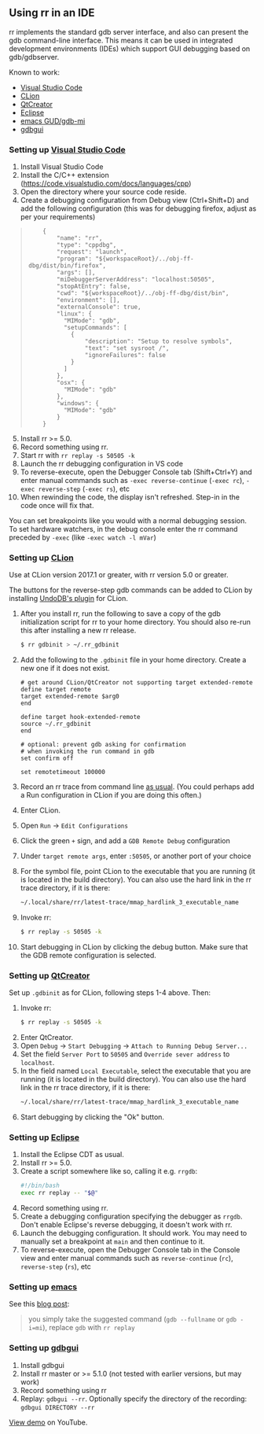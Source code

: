 ## Using rr in an IDE

rr implements the standard gdb server interface, and also can present the gdb command-line interface. This means it can be used in integrated development environments (IDEs) which support GUI debugging based on gdb/gdbserver.

Known to work:
* [Visual Studio Code](#setting-up-visual-studio-code)
* [CLion](#setting-up-clion)
* [QtCreator](#setting-up-qtcreator)
* [Eclipse](#setting-up-eclipse)
* [emacs GUD/gdb-mi](#setting-up-emacs)
* [gdbgui](#setting-up-gdbgui)

### Setting up [Visual Studio Code](https://code.visualstudio.com/)

1. Install Visual Studio Code
2. Install the C/C++ extension (https://code.visualstudio.com/docs/languages/cpp)
3. Open the directory where your source code reside.
4. Create a debugging configuration from Debug view (Ctrl+Shift+D) and add the following configuration (this was for debugging firefox, adjust as per your requirements)
>         {
>             "name": "rr",
>             "type": "cppdbg",
>             "request": "launch",
>             "program": "${workspaceRoot}/../obj-ff-dbg/dist/bin/firefox",
>             "args": [],
>             "miDebuggerServerAddress": "localhost:50505",
>             "stopAtEntry": false,
>             "cwd": "${workspaceRoot}/../obj-ff-dbg/dist/bin",
>             "environment": [],
>             "externalConsole": true,
>             "linux": {
>               "MIMode": "gdb",
>               "setupCommands": [
>                 {
>                     "description": "Setup to resolve symbols",
>                     "text": "set sysroot /",
>                     "ignoreFailures": false
>                 }
>               ]
>             },
>             "osx": {
>               "MIMode": "gdb"
>             },
>             "windows": {
>               "MIMode": "gdb"
>             }
>         }
5. Install rr >= 5.0.
6. Record something using rr.
7. Start rr with ```rr replay -s 50505 -k```
8. Launch the rr debugging configuration in VS code
9. To reverse-execute, open the Debugger Console tab (Shift+Ctrl+Y) and enter manual commands such as `-exec reverse-continue` (`-exec rc`), `-exec reverse-step` (`-exec rs`), etc
10. When rewinding the code, the display isn't refreshed. Step-in in the code once will fix that.

You can set breakpoints like you would with a normal debugging session. To set hardware watchers, in the debug console enter the rr command preceded by ```-exec``` (like ```-exec watch -l mVar```)

### Setting up [CLion](https://www.jetbrains.com/clion/)

Use at CLion version 2017.1 or greater, with rr version 5.0 or greater.

The buttons for the reverse-step gdb commands can be added to CLion by installing [UndoDB's plugin](https://plugins.jetbrains.com/clion/plugin/8620-undo-reversible-debugging-integration) for CLion.

1. After you install rr, run the following to save a copy of the gdb initialization script for rr to your home directory. You should also re-run this after installing a new rr release.

    ```bash
    $ rr gdbinit > ~/.rr_gdbinit
    ```
2. Add the following to the `.gdbinit` file in your home directory. Create a new one if it does not exist.

    ```gdb
    # get around CLion/QtCreator not supporting target extended-remote
    define target remote
    target extended-remote $arg0
    end

    define target hook-extended-remote
    source ~/.rr_gdbinit
    end

    # optional: prevent gdb asking for confirmation
    # when invoking the run command in gdb
    set confirm off

    set remotetimeout 100000

    ```
3. Record an rr trace from command line [as usual](Usage). (You could perhaps add a Run configuration in CLion if you are doing this often.)
4. Enter CLion.
5. Open `Run` -> `Edit Configurations`
6. Click the green `+` sign, and add a `GDB Remote Debug` configuration
7. Under `target remote args`, enter `:50505`, or another port of your choice
8. For the symbol file, point CLion to the executable that you are running (it is located in the build directory). You can also use the hard link in the rr trace directory, if it is there:
    ```bash
    ~/.local/share/rr/latest-trace/mmap_hardlink_3_executable_name
    ```
9. Invoke rr:
    ```bash
    $ rr replay -s 50505 -k
    ```
10. Start debugging in CLion by clicking the debug button. Make sure that the GDB remote configuration is selected.

### Setting up [QtCreator](http://doc.qt.io/qtcreator/)

Set up `.gdbinit` as for CLion, following steps 1-4 above. Then:

1. Invoke rr:
    ```bash
    $ rr replay -s 50505 -k
    ```
2. Enter QtCreator.
3. Open `Debug` -> `Start Debugging` -> `Attach to Running Debug Server...`
4. Set the field `Server Port` to `50505` and `Override sever address` to `localhost`.
5. In the field named `Local Executable`, select the executable that you are running (it is located in the build directory). You can also use the hard link in the rr trace directory, if it is there:
    ```bash
    ~/.local/share/rr/latest-trace/mmap_hardlink_3_executable_name
    ```
6. Start debugging by clicking the "Ok" button.

### Setting up [Eclipse](https://eclipse.org/)

1. Install the Eclipse CDT as usual.
2. Install rr >= 5.0.
3. Create a script somewhere like so, calling it e.g. `rrgdb`:
    ```bash
    #!/bin/bash
    exec rr replay -- "$@"
    ```
4. Record something using rr.
5. Create a debugging configuration specifying the debugger as `rrgdb`. Don't enable Eclipse's reverse debugging, it doesn't work with rr.
6. Launch the debugging configuration. It should work. You may need to manually set a breakpoint at `main` and then continue to it.
7. To reverse-execute, open the Debugger Console tab in the Console view and enter manual commands such as `reverse-continue` (`rc`), `reverse-step` (`rs`), etc

### Setting up [emacs](https://www.emacs.org)

See this [blog post](http://notes.secretsauce.net/notes/2017/02/24_interfacing-rr-to-gdb-in-gnu-emacs.html):
> you simply take the suggested command (`gdb --fullname` or `gdb -i=mi`), replace `gdb` with `rr replay`

### Setting up [gdbgui](https://gdbgui.com/)
1. Install gdbgui
2. Install rr master or >= 5.1.0 (not tested with earlier versions, but may work)
3. Record something using rr
4. Replay: `gdbgui --rr`. Optionally specify the directory of the recording: `gdbgui DIRECTORY --rr`

[View demo](https://www.youtube.com/watch?v=WijcPxOang0) on YouTube.
